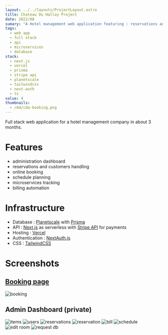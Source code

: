 ```yaml
---
layout: ../../layouts/ProjectLayout.astro
title: Chateau Du Hallay Project
date: 2022/08
sumary: "A Hotel management web application featuring : reservations and customers handling, online booking, schedule planning, microservices tracking and billing automation"
tags: 
  - web app
  - full stack
  - api
  - microservices
  - database
stack:
  - next.js
  - vercel
  - prisma
  - stripe api
  - planetscale
  - tailwindcss
  - next-auth
  - ts
value: 4
thumbnails: 
  - /md/cda-booking.png
---
```


Full stack web application for a hotel management company in about 3 months.

# Features

- administration dashboard
- reservations and customers handling
- online booking
- schedule planning
- microservices tracking
- billing automation

# Infrastructure

- Database : [Planetscale](https://planetscale.com/) with [Prisma](https://www.prisma.io/) 
- API : [Next.js](https://nextjs.org/) as serverless with [Stripe API](https://stripe.com/docs/api) for payments 
- Hosting : [Vercel](https://vercel.com/)
- Authentication : [NextAuth.js](https://next-auth.js.org/)
- CSS : [TailwindCSS](https://tailwindcss.com/)


# Screenshots

## [Booking page](https://reservation.chateauduhallay.com/)

![booking](/md/cda-booking.png)

## Admin Dashboard (private)

![items](/md/cda-items.png)
![users](/md/cda-users.png)
![reservations](/md/cda-reservations.png)
![reservation](/md/cda-reservation.png)
![bill](/md/cda-bill.png)
![schedule](/md/cda-schedule.png)
![edit room](/md/cda-edit-room.png)
![request db](/md/cda-request.png)